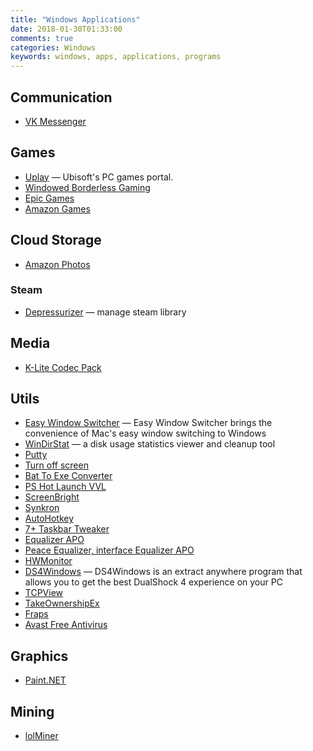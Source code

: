 ```yaml
---
title: "Windows Applications"
date: 2018-01-30T01:33:00
comments: true
categories: Windows
keywords: windows, apps, applications, programs
---
```


## Communication
* [VK Messenger](https://vk.com/messenger)

## Games
* [Uplay](https://uplay.ubi.com/) — Ubisoft's PC games portal.
* [Windowed Borderless Gaming](http://westechsolutions.net/sites/WindowedBorderlessGaming/)
* [Epic Games](https://www.epicgames.com/store/)
* [Amazon Games](https://gaming.amazon.com/)

## Cloud Storage
* [Amazon Photos](https://www.amazon.com/Amazon-Photos/b?ie=UTF8&node=13234696011)

### Steam
* [Depressurizer](https://github.com/mvegter/Depressurizer) — manage steam library

## Media
* [K-Lite Codec Pack](http://codecguide.com/)

## Utils
* [Easy Window Switcher](https://neosmart.net/EasySwitch/) — Easy Window Switcher brings the convenience of Mac's easy window switching to Windows
* [WinDirStat](https://windirstat.net/) — a disk usage statistics viewer and cleanup tool
* [Putty](https://www.chiark.greenend.org.uk/~sgtatham/putty/)
* [Turn off screen](https://gallery.technet.microsoft.com/scriptcenter/Turn-off-screen-4d173e0a)
* [Bat To Exe Converter](https://bat-to-exe-converter.en.uptodown.com/windows)
* [PS Hot Launch VVL](http://www.pssoftlab.com/pshl_info.phtml)
* [ScreenBright](https://screenbright.en.lo4d.com/)
* [Synkron](http://synkron.sourceforge.net/)
* [AutoHotkey](https://www.autohotkey.com/)
* [7+ Taskbar Tweaker](https://rammichael.com/7-taskbar-tweaker)
* [Equalizer APO](https://sourceforge.net/projects/equalizerapo/)
* [Peace Equalizer, interface Equalizer APO](https://sourceforge.net/projects/peace-equalizer-apo-extension/)
* [HWMonitor](https://www.cpuid.com/softwares/hwmonitor.html)
* [DS4Windows](https://github.com/Ryochan7/DS4Windows) — DS4Windows is an extract anywhere program that allows you to get the best DualShock 4 experience on your PC
* [TCPView](https://docs.microsoft.com/en-us/sysinternals/downloads/tcpview)
* [TakeOwnershipEx](https://winaero.com/takeownershipex/)
* [Fraps](https://fraps.com/)
* [Avast Free Antivirus](https://www.avast.com/)

## Graphics
* [Paint.NET](https://www.getpaint.net)

## Mining
* [lolMiner](https://github.com/Lolliedieb/lolMiner-releases/releases)
